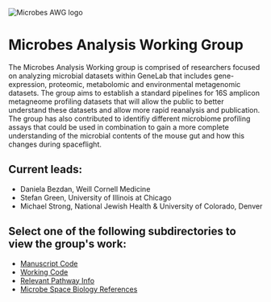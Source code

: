 ![Microbes AWG logo](https://user-images.githubusercontent.com/92759843/142991991-987fec3e-e9cd-4af4-9928-bf43f282bbc7.png)

# Microbes Analysis Working Group

The Microbes Analysis Working group is comprised of researchers focused on analyzing microbial datasets within GeneLab that includes gene-expression, proteomic, metabolomic and environmental metagenomic datasets. The group aims to establish a standard pipelines for 16S amplicon metagneome profiling datasets that will allow the public to better understand these datasets and allow more rapid reanalysis and publication. The group has also contributed to identifiy different microbiome profiling assays that could be used in combination to gain a more complete understanding of the microbial contents of the mouse gut and how this changes during spaceflight.

## Current leads:
- Daniela Bezdan, Weill Cornell Medicine
- Stefan Green, University of Illinois at Chicago
- Michael Strong, National Jewish Health & University of Colorado, Denver

## Select one of the following subdirectories to view the group's work:
- [Manuscript Code](Manuscript_Code)
- [Working Code](Working_Code)
- [Relevant Pathway Info](Relevant_Pathway_Info)
- [Microbe Space Biology References](Microbe_Space_Biology_References)
